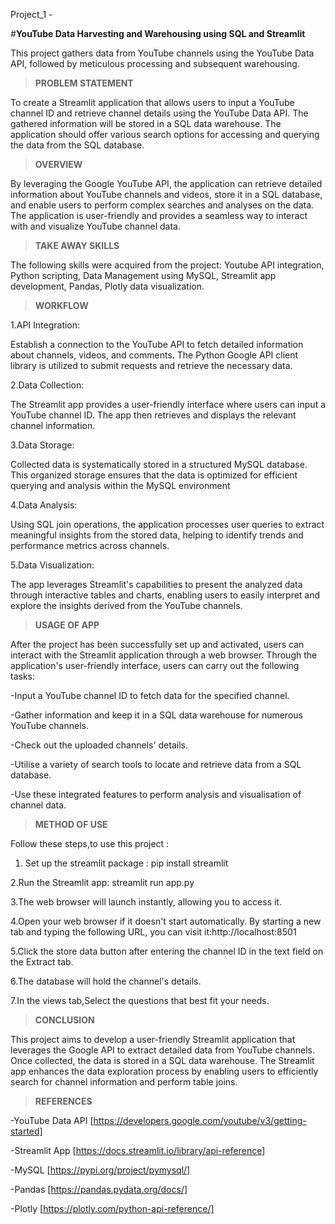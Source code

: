 Project_1 -

#**YouTube Data Harvesting and Warehousing using SQL and Streamlit**

This project gathers data from YouTube channels using the YouTube Data API, followed by meticulous processing and subsequent warehousing.

>**PROBLEM STATEMENT**

To create a Streamlit application that allows users to input a YouTube channel ID and retrieve channel details using the YouTube Data API. The gathered information will be stored in a SQL data warehouse. The application should offer various search options for accessing and querying the data from the SQL database.

>**OVERVIEW**

By leveraging the Google YouTube API, the application can retrieve detailed information about YouTube channels and videos, store it in a SQL database, and enable users to perform complex searches and analyses on the data. The application is user-friendly and provides a seamless way to interact with and visualize YouTube channel data.

>**TAKE AWAY SKILLS**

The following skills were acquired from the project: Youtube API integration, Python scripting, Data Management using MySQL, Streamlit app development, Pandas, Plotly data visualization.

>**WORKFLOW**

1.API Integration:

Establish a connection to the YouTube API to fetch detailed information about channels, videos, and comments. The Python Google API client library is utilized to submit requests and retrieve the necessary data.


2.Data Collection:

The Streamlit app provides a user-friendly interface where users can input a YouTube channel ID. The app then retrieves and displays the relevant channel information.

3.Data Storage:

Collected data is systematically stored in a structured MySQL database. This organized storage ensures that the data is optimized for efficient querying and analysis within the MySQL environment

4.Data Analysis:

Using SQL join operations, the application processes user queries to extract meaningful insights from the stored data, helping to identify trends and performance metrics across channels.

5.Data Visualization:

The app leverages Streamlit's capabilities to present the analyzed data through interactive tables and charts, enabling users to easily interpret and explore the insights derived from the YouTube channels.

>**USAGE OF APP**

After the project has been successfully set up and activated, users can interact with the Streamlit application through a web browser. Through the application's user-friendly interface, users can carry out the following tasks:

-Input a YouTube channel ID to fetch data for the specified channel.

-Gather information and keep it in a SQL data warehouse for numerous YouTube channels.

-Check out the uploaded channels' details.

-Utilise a variety of search tools to locate and retrieve data from a SQL database.

-Use these integrated features to perform analysis and visualisation of channel data.

>**METHOD OF USE**

Follow these steps,to use this project :

1. Set up the streamlit package : pip install streamlit

2.Run the Streamlit app: streamlit run app.py

3.The web browser will launch instantly, allowing you to access it.

4.Open your web browser if it doesn't start automatically. By starting a new tab and typing the following URL, you can visit it:http://localhost:8501

5.Click the store data button after entering the channel ID in the text field on the Extract tab.

6.The database will hold the channel's details.

7.In the views tab,Select the questions that best fit your needs.

>**CONCLUSION**

This project aims to develop a user-friendly Streamlit application that leverages the Google API to extract detailed data from YouTube channels. Once collected, the data is stored in a SQL data warehouse. The Streamlit app enhances the data exploration process by enabling users to efficiently search for channel information and perform table joins.

>**REFERENCES**

-YouTube Data API [https://developers.google.com/youtube/v3/getting-started]

-Streamlit App [https://docs.streamlit.io/library/api-reference]

-MySQL [https://pypi.org/project/pymysql/]

-Pandas [https://pandas.pydata.org/docs/]

-Plotly [https://plotly.com/python-api-reference/]

